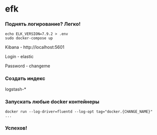 # efk


### Поднять логирование? Легко!
```
echo ELK_VERSION=7.9.2 > .env
sudo docker-compose up
```

Kibana - http://localhost:5601

Login - elastic

Password - changeme

### Создать индекс
logstash-*

### Запускать любые docker контейнеры
```
docker run --log-driver=fluentd --log-opt tag="docker.{CHANGE_NAME}" ...
```

### Успехов!
